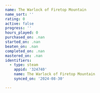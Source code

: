 ```yaml
---
name: The Warlock of Firetop Mountain
name_sort: ''
rating: 0
active: false
progress: ''
hours_played: 0
purchased_on: .nan
started_on: .nan
beaten_on: .nan
completed_on: .nan
mastered_on: .nan
identifiers:
  - type: steam
    appid: '324740'
    name: The Warlock of Firetop Mountain
    synced_on: '2024-08-30'

---
```

